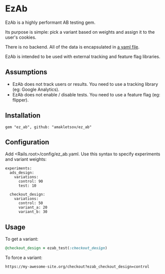 # EzAb

EzAb is a highly performant AB testing gem.

Its purpose is simple: pick a variant based on weights and assign it to the user's cookies.

There is no backend. All of the data is encapsulated in [a yaml file](#Configuration).

EzAb is intended to be used with external tracking and feature flag libraries.

## Assumptions

- EzAb does not track users or results. You need to use a tracking library (eg: Google Analytics).
- EzAb does not enable / disable tests. You need to use a feature flag (eg: flipper).

## Installation

```
gem "ez_ab", github: "amakletsov/ez_ab"
```

## Configuration

Add <Rails.root>/config/ez_ab.yaml. Use this syntax to specify experiments and variant weights:

```
experiments:
  ads_design:
    variations:
      control: 90
      test: 10

  checkout_design:
    variations:
      control: 50
      variant_a: 20
      variant_b: 30
```

## Usage

To get a variant:

```ruby
@checkout_design = ezab_test(:checkout_design)
```

To force a variant:

```
https://my-awesome-site.org/checkout?ezab_checkout_design=control
```
